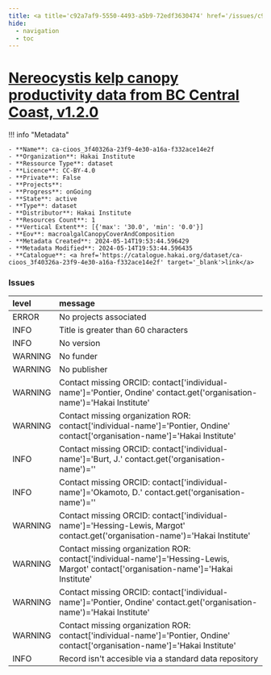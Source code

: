 ```yaml
---
title: <a title='c92a7af9-5550-4493-a5b9-72edf3630474' href='/issues/c92a7af9-5550-4493-a5b9-72edf3630474/' target='_blank'>Nereocystis kelp canopy productivity data from BC Central Coast, v1.2.0</a>
hide:
  - navigation
  - toc
---
```


# <a title='c92a7af9-5550-4493-a5b9-72edf3630474' href='/issues/c92a7af9-5550-4493-a5b9-72edf3630474/' target='_blank'>Nereocystis kelp canopy productivity data from BC Central Coast, v1.2.0</a>

<div id='map'></div>

!!! info "Metadata"
    
    - **Name**: ca-cioos_3f40326a-23f9-4e30-a16a-f332ace14e2f 
    - **Organization**: Hakai Institute 
    - **Ressource Type**: dataset 
    - **Licence**: CC-BY-4.0 
    - **Private**: False 
    - **Projects**:  
    - **Progress**: onGoing 
    - **State**: active 
    - **Type**: dataset 
    - **Distributor**: Hakai Institute 
    - **Resources Count**: 1 
    - **Vertical Extent**: [{'max': '30.0', 'min': '0.0'}] 
    - **Eov**: macroalgalCanopyCoverAndComposition 
    - **Metadata Created**: 2024-05-14T19:53:44.596429 
    - **Metadata Modified**: 2024-05-14T19:53:44.596435 
    - **Catalogue**: <a href='https://catalogue.hakai.org/dataset/ca-cioos_3f40326a-23f9-4e30-a16a-f332ace14e2f' target='_blank'>link</a> 

### Issues

| level   | message                                                                                                                              |
|:--------|:-------------------------------------------------------------------------------------------------------------------------------------|
| ERROR   | No projects associated                                                                                                               |
| INFO    | Title is greater than 60 characters                                                                                                  |
| INFO    | No version                                                                                                                           |
| WARNING | No funder                                                                                                                            |
| WARNING | No publisher                                                                                                                         |
| WARNING | Contact missing ORCID: contact['individual-name']='Pontier, Ondine' contact.get('organisation-name')='Hakai Institute'               |
| WARNING | Contact missing organization ROR:  contact['individual-name']='Pontier, Ondine' contact['organisation-name']='Hakai Institute'       |
| INFO    | Contact missing ORCID: contact['individual-name']='Burt, J.' contact.get('organisation-name')=''                                     |
| INFO    | Contact missing ORCID: contact['individual-name']='Okamoto, D.' contact.get('organisation-name')=''                                  |
| WARNING | Contact missing ORCID: contact['individual-name']='Hessing-Lewis, Margot' contact.get('organisation-name')='Hakai Institute'         |
| WARNING | Contact missing organization ROR:  contact['individual-name']='Hessing-Lewis, Margot' contact['organisation-name']='Hakai Institute' |
| WARNING | Contact missing ORCID: contact['individual-name']='Pontier, Ondine' contact.get('organisation-name')='Hakai Institute'               |
| WARNING | Contact missing organization ROR:  contact['individual-name']='Pontier, Ondine' contact['organisation-name']='Hakai Institute'       |
| INFO    | Record isn't accesible via a standard data repository                                                                                |

<script>
   document.addEventListener("DOMContentLoaded", function() {
    var map = L.map('map').setView([51.505, -125.09], 5);
    L.tileLayer('https://tile.openstreetmap.org/{z}/{x}/{y}.png', {
        maxZoom: 19,
        attribution: '&copy; <a href="http://www.openstreetmap.org/copyright">OpenStreetMap</a>'
    }).addTo(map);
    var geojsonFeature = {
        "type": "Feature",
        "properties": {
            "name" : "<a title='c92a7af9-5550-4493-a5b9-72edf3630474' href='/issues/c92a7af9-5550-4493-a5b9-72edf3630474/' target='_blank'>Nereocystis kelp canopy productivity data from BC Central Coast, v1.2.0</a>"
        },
        "geometry": {'type': 'Polygon', 'coordinates': [[[-128.6, 51.19], [-127.1, 51.19], [-127.1, 52.28], [-128.6, 52.28], [-128.6, 51.19]]]}
    }
    L.geoJSON(geojsonFeature).addTo(map);
   })
</script>